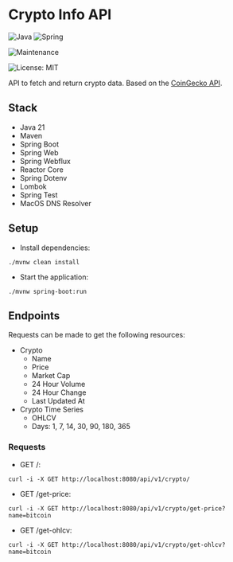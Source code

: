 # Crypto Info API

![Java](https://img.shields.io/badge/java-%23ED8B00.svg?style=for-the-badge&logo=openjdk&logoColor=white) ![Spring](https://img.shields.io/badge/spring-%236DB33F.svg?style=for-the-badge&logo=spring&logoColor=white)

![Maintenance](https://img.shields.io/badge/Maintained%3F-yes-green.svg)

![License: MIT](https://img.shields.io/badge/License-MIT-yellow.svg)

API to fetch and return crypto data. Based on the [CoinGecko API](https://www.coingecko.com).

## Stack

- Java 21
- Maven
- Spring Boot
- Spring Web
- Spring Webflux
- Reactor Core
- Spring Dotenv
- Lombok
- Spring Test
- MacOS DNS Resolver

## Setup

- Install dependencies:
```
./mvnw clean install
```
- Start the application:
```
./mvnw spring-boot:run
```

## Endpoints

Requests can be made to get the following resources:

- Crypto
    - Name
    - Price
    - Market Cap
    - 24 Hour Volume
    - 24 Hour Change
    - Last Updated At
- Crypto Time Series
    - OHLCV
    - Days: 1, 7, 14, 30, 90, 180, 365

### Requests

- GET /:
```
curl -i -X GET http://localhost:8080/api/v1/crypto/
```

- GET /get-price:
```
curl -i -X GET http://localhost:8080/api/v1/crypto/get-price?name=bitcoin
```

- GET /get-ohlcv:
```
curl -i -X GET http://localhost:8080/api/v1/crypto/get-ohlcv?name=bitcoin
```
